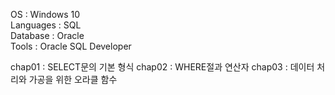 OS : Windows 10   
Languages : SQL   
Database : Oracle   
Tools : Oracle SQL Developer   

chap01 : SELECT문의 기본 형식
chap02 : WHERE절과 연산자
chap03 : 데이터 처리와 가공을 위한 오라클 함수
